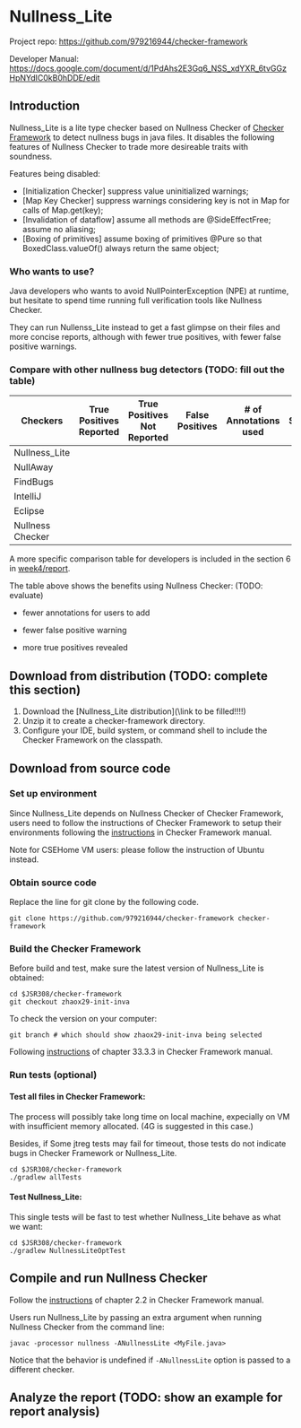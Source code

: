# Nullness_Lite
Project repo: <href>https://github.com/979216944/checker-framework</href>

Developer Manual: <href>https://docs.google.com/document/d/1PdAhs2E3Gq6_NSS_xdYXR_6tvGGzHpNYdIC0kB0hDDE/edit</href>

## Introduction
Nullness_Lite is a lite type checker based on Nullness Checker of [Checker Framework](https://checkerframework.org/) to detect nullness bugs in java files. It disables the following features of Nullness Checker to trade more desireable traits with soundness.

Features being disabled:
* \[Initialization Checker\] suppress value uninitialized warnings;
* \[Map Key Checker\] suppress warnings considering key is not in Map for calls of Map.get(key);
* \[Invalidation of dataflow\] 
assume all methods are @SideEffectFree;
assume no aliasing;
* \[Boxing of primitives\] 
assume boxing of primitives @Pure so that BoxedClass.valueOf() always return the same object;

### Who wants to use?
Java developers who wants to avoid NullPointerException (NPE) at runtime, but hesitate to spend time running full verification tools like Nullness Checker.

They can run Nullenss_Lite instead to get a fast glimpse on their files and more concise reports, although with fewer true positives, with fewer false positive warnings.

### Compare with other nullness bug detectors (TODO: fill out the table)

|Checkers | True Positives Reported | True Positives Not Reported | False Positives | # of Annotations used | Speed|
|-|-|-|-|-|-|
|Nullness_Lite | | | | | |
|NullAway | | | | | |
|FindBugs | | | | | | 
|IntelliJ | | | | | | 
|Eclipse | | | | | | 
|Nullness Checker| | | | | |

A more specific comparison table for developers is included in the section 6 in [week4/report](/reports/week4/report.pdf).

The table above shows the benefits using Nullness Checker: (TODO: evaluate)
* fewer annotations for users to add

* fewer false positive warning
* more true positives revealed

## Download from distribution (TODO: complete this section)
1. Download the [Nullness_Lite distribution](\link to be filled!!!!)
2. Unzip it to create a checker-framework directory.
3. Configure your IDE, build system, or command shell to include the Checker Framework on the classpath. 

## Download from source code
### Set up environment
Since Nullness_Lite depends on Nullness Checker of Checker Framework, users need to follow the instructions of Checker Framework to setup their environments following the [instructions](https://checkerframework.org/manual/#build-source) in Checker Framework manual.

Note for CSEHome VM users: please follow the instruction of Ubuntu instead.

### Obtain source code
Replace the line for git clone by the following code.
```
git clone https://github.com/979216944/checker-framework checker-framework
```
### Build the Checker Framework
Before build and test, make sure the latest version of Nullness_Lite is obtained:

```
cd $JSR308/checker-framework
git checkout zhaox29-init-inva
```

To check the version on your computer:
```
git branch # which should show zhaox29-init-inva being selected
```

Following [instructions](https://checkerframework.org/manual/#build-source) of chapter 33.3.3 in Checker Framework manual.

### Run tests (optional)
#### Test all files in Checker Framework:
The process will possibly take long time on local machine, expecially on VM with insufficient memory allocated. (4G is suggested in this case.)

Besides, if Some jtreg tests may fail for timeout, those tests do not indicate bugs in Checker Framework or Nullness_Lite.
```
cd $JSR308/checker-framework
./gradlew allTests
```
#### Test Nullness_Lite:
This single tests will be fast to test whether Nullness_Lite behave as what we want:
```
cd $JSR308/checker-framework
./gradlew NullnessLiteOptTest
```

## Compile and run Nullness Checker
Follow the [instructions](https://checkerframework.org/manual/#running) of chapter 2.2 in Checker Framework manual.

Users run Nullness_Lite by passing an extra argument when running Nullness Checker from the command line:
```
javac -processor nullness -ANullnessLite <MyFile.java>
```
Notice that the behavior is undefined if `-ANullnessLite` option is passed to a different checker.

## Analyze the report (TODO: show an example for report analysis)

